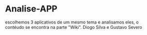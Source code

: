 # Analise-APP
escolhemos 3 aplicativos de um mesmo tema e analisamos eles, o contéudo se encontra na parte "Wiki".
Diogo Silva e Gustavo Severo
